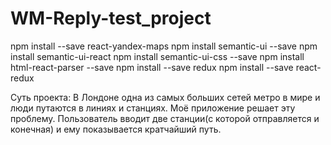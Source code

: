 # WM-Reply-test_project
npm install --save react-yandex-maps
npm install semantic-ui --save
npm install semantic-ui-react
npm install semantic-ui-css --save
npm install html-react-parser --save
npm install --save redux
npm install --save react-redux

Суть проекта: 
В Лондоне одна из самых больших сетей метро в мире и люди путаются в линиях и станциях.
Моё приложение решает эту проблему.
Пользователь вводит две станции(с которой отправляется и конечная) и ему показывается кратчайший путь.
